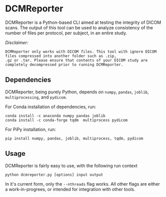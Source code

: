 # DCMReporter 
DCMReporter is a Python-based CLI aimed at testing the integrity of DICOM scans. The output of this tool can be used to analyze
consistency of the number of files per protocol, per subject, in an entire study.

_Disclaimer:_
```
DCMReporter only works with DICOM files. This tool with ignore DICOM files compressed into another folder such as .zip,
.gz or .tar. Please ensure that contents of your DICOM study are completely decompressed prior to running DCMReporter.
```

## Dependencies
DCMReporter, being purely Python, depends on `numpy`, `pandas`, `joblib`, `multiprocessing`, and `pydicom`.

For Conda installation of dependencies, run:

```
conda install -c anaconda numpy pandas joblib
conda install -c conda-forge tqdm  multiprocess pydicom
```

For PiPy installation, run:
```
pip install numpy, pandas, joblib, multiprocess, tqdm, pydicom
```

## Usage
DCMReporter is fairly easy to use, with the following run context
```
python dcmreporter.py [options] input output
```

In it's current form, only the `--nthreads` flag works. All other flags are either a work-in-progrees, or intended for integration
with other tools.